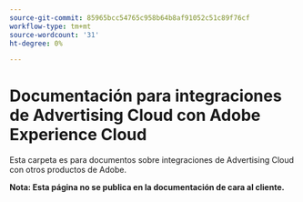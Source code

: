 ```yaml
---
source-git-commit: 85965bcc54765c958b64b8af91052c51c89f76cf
workflow-type: tm+mt
source-wordcount: '31'
ht-degree: 0%

---
```

# Documentación para integraciones de Advertising Cloud con Adobe Experience Cloud

Esta carpeta es para documentos sobre integraciones de Advertising Cloud con otros productos de Adobe.

**Nota: Esta página no se publica en la documentación de cara al cliente.**
